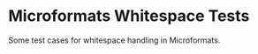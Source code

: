 Microformats Whitespace Tests
=============================

Some test cases for whitespace handling in Microformats.

